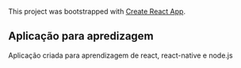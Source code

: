 This project was bootstrapped with [Create React App](https://github.com/facebook/create-react-app).

## Aplicação para apredizagem

Aplicação criada para aprendizagem de react, react-native e node.js

